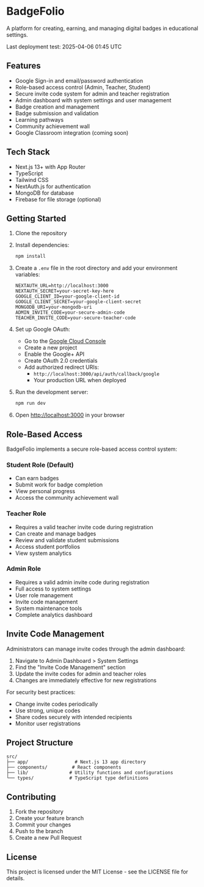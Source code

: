 # BadgeFolio

A platform for creating, earning, and managing digital badges in educational settings.

Last deployment test: 2025-04-06 01:45 UTC

## Features

- Google Sign-in and email/password authentication
- Role-based access control (Admin, Teacher, Student)
- Secure invite code system for admin and teacher registration
- Admin dashboard with system settings and user management
- Badge creation and management
- Badge submission and validation
- Learning pathways
- Community achievement wall
- Google Classroom integration (coming soon)

## Tech Stack

- Next.js 13+ with App Router
- TypeScript
- Tailwind CSS
- NextAuth.js for authentication
- MongoDB for database
- Firebase for file storage (optional)

## Getting Started

1. Clone the repository
2. Install dependencies:
   ```bash
   npm install
   ```

3. Create a `.env` file in the root directory and add your environment variables:
   ```
   NEXTAUTH_URL=http://localhost:3000
   NEXTAUTH_SECRET=your-secret-key-here
   GOOGLE_CLIENT_ID=your-google-client-id
   GOOGLE_CLIENT_SECRET=your-google-client-secret
   MONGODB_URI=your-mongodb-uri
   ADMIN_INVITE_CODE=your-secure-admin-code
   TEACHER_INVITE_CODE=your-secure-teacher-code
   ```

4. Set up Google OAuth:
   - Go to the [Google Cloud Console](https://console.cloud.google.com)
   - Create a new project
   - Enable the Google+ API
   - Create OAuth 2.0 credentials
   - Add authorized redirect URIs:
     - `http://localhost:3000/api/auth/callback/google`
     - Your production URL when deployed

5. Run the development server:
   ```bash
   npm run dev
   ```

6. Open [http://localhost:3000](http://localhost:3000) in your browser

## Role-Based Access

BadgeFolio implements a secure role-based access control system:

### Student Role (Default)
- Can earn badges
- Submit work for badge completion
- View personal progress
- Access the community achievement wall

### Teacher Role
- Requires a valid teacher invite code during registration
- Can create and manage badges
- Review and validate student submissions
- Access student portfolios
- View system analytics

### Admin Role
- Requires a valid admin invite code during registration
- Full access to system settings
- User role management
- Invite code management
- System maintenance tools
- Complete analytics dashboard

## Invite Code Management

Administrators can manage invite codes through the admin dashboard:

1. Navigate to Admin Dashboard > System Settings
2. Find the "Invite Code Management" section
3. Update the invite codes for admin and teacher roles
4. Changes are immediately effective for new registrations

For security best practices:
- Change invite codes periodically
- Use strong, unique codes
- Share codes securely with intended recipients
- Monitor user registrations

## Project Structure

```
src/
├── app/                 # Next.js 13 app directory
├── components/         # React components
├── lib/               # Utility functions and configurations
└── types/             # TypeScript type definitions
```

## Contributing

1. Fork the repository
2. Create your feature branch
3. Commit your changes
4. Push to the branch
5. Create a new Pull Request

## License

This project is licensed under the MIT License - see the LICENSE file for details. 